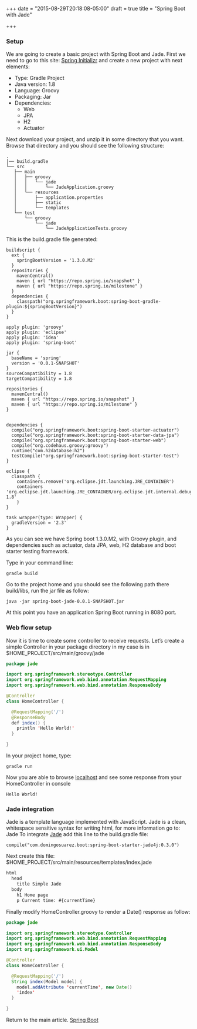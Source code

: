 +++
date = "2015-08-29T20:18:08-05:00"
draft = true
title = "Spring Boot with Jade"

+++
### Setup
We are going to create a basic project with Spring Boot and Jade. First we need to go to this site: [Spring Initializr](http://start.spring.io/) and create a new project with next elements:

* Type: Gradle Project
* Java version: 1.8
* Language: Groovy
* Packaging: Jar
* Dependencies:
  * Web
  * JPA
  * H2
  * Actuator

Next download your project, and unzip it in some directory that you want. Browse that directory and you should see the following structure:

```
.
│── build.gradle
└── src
   ├── main
   │   ├── groovy
   │   │   └── jade
   │   │       └── JadeApplication.groovy
   │   └── resources
   │       ├── application.properties
   │       ├── static
   │       └── templates
   └── test
       └── groovy
           └── jade
               └── JadeApplicationTests.groovy
```

This is the build.gradle file generated:

```
buildscript {
  ext {
    springBootVersion = '1.3.0.M2'
  }
  repositories {
    mavenCentral()
    maven { url "https://repo.spring.io/snapshot" }
    maven { url "https://repo.spring.io/milestone" }
  }
  dependencies {
    classpath("org.springframework.boot:spring-boot-gradle-plugin:${springBootVersion}")
  }
}

apply plugin: 'groovy'
apply plugin: 'eclipse'
apply plugin: 'idea'
apply plugin: 'spring-boot'

jar {
  baseName = 'spring'
  version = '0.0.1-SNAPSHOT'
}
sourceCompatibility = 1.8
targetCompatibility = 1.8

repositories {
  mavenCentral()
  maven { url "https://repo.spring.io/snapshot" }
  maven { url "https://repo.spring.io/milestone" }
}


dependencies {
  compile("org.springframework.boot:spring-boot-starter-actuator")
  compile("org.springframework.boot:spring-boot-starter-data-jpa")
  compile("org.springframework.boot:spring-boot-starter-web")
  compile("org.codehaus.groovy:groovy")
  runtime("com.h2database:h2")
  testCompile("org.springframework.boot:spring-boot-starter-test")
}

eclipse {
  classpath {
    containers.remove('org.eclipse.jdt.launching.JRE_CONTAINER')
    containers 'org.eclipse.jdt.launching.JRE_CONTAINER/org.eclipse.jdt.internal.debug.ui.launcher.StandardVMType/JavaSE-1.8'
    }
}

task wrapper(type: Wrapper) {
  gradleVersion = '2.3'
}
```

As you can see we have Spring boot 1.3.0.M2, with Groovy plugin, and dependencies such as actuator, data JPA, web, H2 database and boot starter testing framework.

Type in your command line:

```
gradle build
```

Go to the project home and you should see the following path there build/libs, run the jar file as follow:

```
java -jar spring-boot-jade-0.0.1-SNAPSHOT.jar
```

At this point you have an application Spring Boot running in 8080 port.

### Web flow setup
Now it is time to create some controller to receive requests. Let’s create a simple Controller in your package directory in my case is in $HOME_PROJECT/src/main/groovy/jade

```java
package jade

import org.springframework.stereotype.Controller
import org.springframework.web.bind.annotation.RequestMapping
import org.springframework.web.bind.annotation.ResponseBody

@Controller
class HomeController {

  @RequestMapping('/')
  @ResponseBody
  def index() {
    println 'Hello World!'
  }

}
```

In your project home, type:

```
gradle run
```

Now you are able to browse [localhost](http://localhost:8080/) and see some response from your HomeController in console

```
Hello World!
```

### Jade integration
Jade is a template language implemented with JavaScript. Jade is a clean, whitespace sensitive syntax for writing html, for more information go to: Jade To integrate [Jade](http://jade-lang.com/) add this line to the build.gradle file:

```
compile("com.domingosuarez.boot:spring-boot-starter-jade4j:0.3.0")
```

Next create this file: $HOME_PROJECT/src/main/resources/templates/index.jade

```html
html
  head
    title Simple Jade
  body
    h1 Home page
    p Current time: #{currentTime}
```

Finally modify HomeController.groovy to render a Date() response as follow:

```java
package jade

import org.springframework.stereotype.Controller
import org.springframework.web.bind.annotation.RequestMapping
import org.springframework.web.bind.annotation.ResponseBody
import org.springframework.ui.Model

@Controller
class HomeController {

  @RequestMapping('/')
  String index(Model model) {
    model.addAttribute 'currentTime', new Date()
    'index'
  }

}
```

Return to the main article. [Spring Boot](/techtalk/techtalks)


